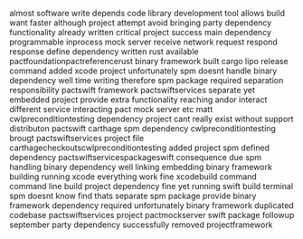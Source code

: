 almost software write depends code library development tool allows build want faster although project attempt avoid bringing party dependency functionality already written critical project success main dependency programmable inprocess mock server receive network request respond response define dependency written rust available pactfoundationpactreferencerust binary framework built cargo lipo release command added xcode project unfortunately spm doesnt handle binary dependency well time writing therefore spm package required separation responsibility pactswift framework pactswiftservices separate yet embedded project provide extra functionality reaching andor interact different service interacting pact mock server etc matt cwlpreconditiontesting dependency project cant really exist without support distributon pactswift carthage spm dependency cwlpreconditiontesting brougt pactswiftservices project file carthagecheckoutscwlpreconditiontesting added project spm defined dependency pactswiftservicespackageswift consequence due spm handling binary dependency well linking embedding binary framework building running xcode everything work fine xcodebuild command command line build project dependency fine yet running swift build terminal spm doesnt know find thats separate spm package provide binary framework dependency required unfortunately binary framework duplicated codebase pactswiftservices project pactmockserver swift package followup september party dependency successfully removed projectframework